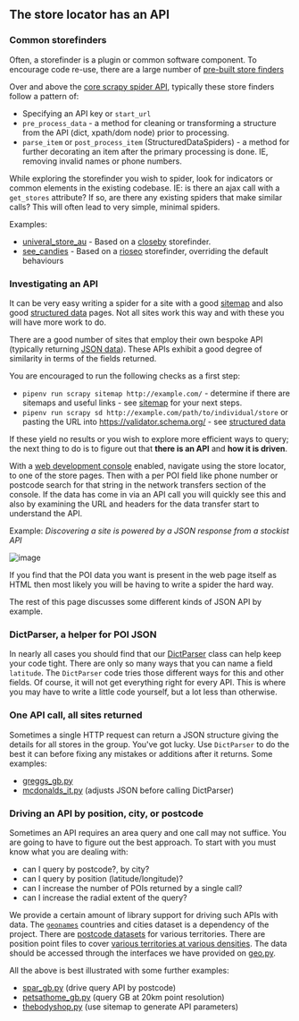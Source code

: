 ## The store locator has an API

### Common storefinders

Often, a storefinder is a plugin or common software component. To encourage code re-use, there are a large number of [pre-built store finders](../locations/storefinders/)

Over and above the [core scrapy spider API](https://docs.scrapy.org/en/latest/topics/spiders.html), typically these store finders follow a pattern of:

- Specifying an API key or `start_url`
- `pre_process_data` - a method for cleaning or transforming a structure from the API (dict, xpath/dom node) prior to processing.
- `parse_item` or `post_process_item` (StructuredDataSpiders) - a method for further decorating an item after the primary processing is done. IE, removing invalid names or phone numbers.

While exploring the storefinder you wish to spider, look for indicators or common elements in the existing codebase. IE: is there an ajax call with a `get_stores` attribute? If so, are there any existing spiders that make similar calls? This will often lead to very simple, minimal spiders.

Examples:
- [univeral_store_au](../locations/spiders/universal_store_au.py) - Based on a [closeby](../locations/storefinders/closeby.py) storefinder.
- [see_candies](../locations/spiders/see_candies.py) - Based on a [rioseo](../locations/storefinders/rio_seo.py) storefinder, overriding the default behaviours

### Investigating an API

It can be very easy writing a spider for a site with a good [sitemap](./SITEMAP.md) and also good [structured data](./STRUCTURED_DATA.md) pages. Not all sites work this way and with these you will have more work to do.

There are a good number of sites that employ their own bespoke API (typically returning [JSON data](https://en.wikipedia.org/wiki/JSON)). These APIs exhibit a good degree of similarity in terms of the fields returned.

You are encouraged to run the following checks as a first step:

- `pipenv run scrapy sitemap http://example.com/` - determine if there are sitemaps and useful links - see [sitemap](./SITEMAP.md) for your next steps.
- `pipenv run scrapy sd http://example.com/path/to/individual/store` or pasting the URL into https://validator.schema.org/ - see [structured data](./STRUCTURED_DATA.md)

If these yield no results or you wish to explore more efficient ways to query; the next thing to do is to figure out that **there is an API** and **how it is driven**.

With a [web development console](https://docs.scrapy.org/en/latest/topics/developer-tools.html) enabled, navigate using the store locator, to one of the store pages. Then with a per POI field like phone number or postcode search for that string in the network transfers section of the console. If the data has come in via an API call you will quickly see this and also by
examining the URL and headers for the data transfer start to understand the API.

Example: _Discovering a site is powered by a JSON response from a stockist API_

![image](https://github.com/user-attachments/assets/8a4e7f0d-3b21-45e3-92c4-39c59a0753f9)

If you find that the POI data you want is present in the web page itself as HTML then most likely you will be having to write a spider the hard way.

The rest of this page discusses some different kinds of JSON API by example.

### DictParser, a helper for POI JSON

In nearly all cases you should find that our [DictParser](../locations/dict_parser.py) class can help keep your code tight. There are only so many ways that you can name a field `latitude`. The `DictParser` code tries those different ways for this and other fields. Of course, it will not get everything right for every API. This is where you may have to write a little code yourself, but a lot less than otherwise.

### One API call, all sites returned

Sometimes a single HTTP request can return a JSON structure giving the details for all stores in the group. You've got lucky. Use `DictParser` to do the best it can before fixing any mistakes or additions after it returns. Some examples:

* [greggs_gb.py](../locations/spiders/greggs_gb.py)
* [mcdonalds_it.py](../locations/spiders/mcdonalds_it.py) (adjusts JSON before calling DictParser)

### Driving an API by position, city, or postcode

Sometimes an API requires an area query and one call may not suffice. You are going to have to figure out the best approach. To start with you must know what you are dealing with:

* can I query by postcode?, by city?
* can I query by position (latitude/longitude)?
* can I increase the number of POIs returned by a single call?
* can I increase the radial extent of the query?

We provide a certain amount of library support for driving such APIs with data. The [`geonames`](https://www.geonames.org/) countries and cities dataset is a dependency of the project. There are [postcode datasets](../locations/searchable_points/postcodes) for various territories. There are position point files to cover [various territories at various densities](../locations/searchable_points). The data should be accessed through the interfaces we have provided on [geo.py](../locations/geo.py).

All the above is best illustrated with some further examples:

* [spar_gb.py](../locations/spiders/spar_gb.py) (drive query API by postcode)
* [petsathome_gb.py](../locations/spiders/pets_at_home_gb.py) (query GB at 20km point resolution)
* [thebodyshop.py](../locations/spiders/the_body_shop.py) (use sitemap to generate API parameters)
